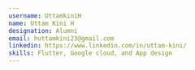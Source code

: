 ```yaml
---
username: UttamkiniH
name: Uttam Kini H
designation: Alumni
email: huttamkini23@gmail.com
linkedin: https://www.linkedin.com/in/uttam-kini/
skills: Flutter, Google cloud, and App design
---
```

